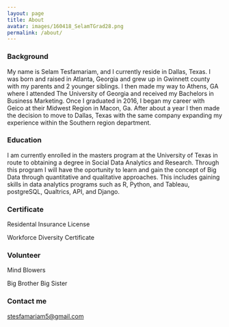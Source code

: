 ```yaml
---
layout: page
title: About
avatar: images/160418_SelamTGrad28.png
permalink: /about/
---
```


### Background

My name is Selam Tesfamariam, and I currently reside in Dallas, Texas. I was born and raised in Atlanta, Georgia and grew up in Gwinnett county with my parents and 2 younger siblings. I then made my way to Athens, GA where I attended The University of Georgia and received my Bachelors in Business Marketing. Once I graduated in 2016, I began my career with Geico at their Midwest Region in Macon, Ga. After about a year I then made the decision to move to Dallas, Texas with the same company expanding my experience within the Southern region department.

### Education
I am currently enrolled in the masters program at the University of Texas in route to obtaining a degree in Social Data Analytics and Research. Through this program I will have the oportunity to learn and gain the concept of Big Data through quantitative and qualitative approaches. This includes gaining skills in data analytics programs such as R, Python, and Tableau, postgreSQL, Qualtrics, API, and Django. 



### Certificate
Residental Insurance License

Workforce Diversity Certificate

### Volunteer
Mind Blowers

Big Brother Big Sister



### Contact me

[stesfamariam5@gmail.com](mailto:stesfamariam5@gmail.com)
